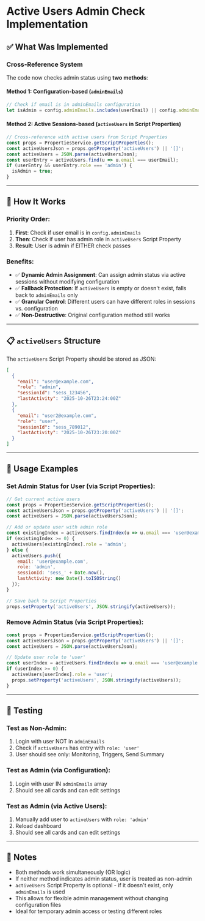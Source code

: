 # Active Users Admin Check Implementation

## ✅ What Was Implemented

### Cross-Reference System

The code now checks admin status using **two methods**:

#### **Method 1: Configuration-based (`adminEmails`)**
```javascript
// Check if email is in adminEmails configuration
let isAdmin = config.adminEmails.includes(userEmail) || config.adminEmails.length === 0;
```

#### **Method 2: Active Sessions-based (`activeUsers` in Script Properties)**
```javascript
// Cross-reference with active users from Script Properties
const props = PropertiesService.getScriptProperties();
const activeUsersJson = props.getProperty('activeUsers') || '[]';
const activeUsers = JSON.parse(activeUsersJson);
const userEntry = activeUsers.find(u => u.email === userEmail);
if (userEntry && userEntry.role === 'admin') {
  isAdmin = true;
}
```

---

## 🎯 How It Works

### Priority Order:
1. **First**: Check if user email is in `config.adminEmails`
2. **Then**: Check if user has admin role in `activeUsers` Script Property
3. **Result**: User is admin if EITHER check passes

### Benefits:
- ✅ **Dynamic Admin Assignment**: Can assign admin status via active sessions without modifying configuration
- ✅ **Fallback Protection**: If `activeUsers` is empty or doesn't exist, falls back to `adminEmails` only
- ✅ **Granular Control**: Different users can have different roles in sessions vs. configuration
- ✅ **Non-Destructive**: Original configuration method still works

---

## 📋 `activeUsers` Structure

The `activeUsers` Script Property should be stored as JSON:

```json
[
  {
    "email": "user@example.com",
    "role": "admin",
    "sessionId": "sess_123456",
    "lastActivity": "2025-10-26T23:24:00Z"
  },
  {
    "email": "user2@example.com",
    "role": "user",
    "sessionId": "sess_789012",
    "lastActivity": "2025-10-26T23:20:00Z"
  }
]
```

---

## 🔧 Usage Examples

### Set Admin Status for User (via Script Properties):
```javascript
// Get current active users
const props = PropertiesService.getScriptProperties();
const activeUsersJson = props.getProperty('activeUsers') || '[]';
const activeUsers = JSON.parse(activeUsersJson);

// Add or update user with admin role
const existingIndex = activeUsers.findIndex(u => u.email === 'user@example.com');
if (existingIndex >= 0) {
  activeUsers[existingIndex].role = 'admin';
} else {
  activeUsers.push({
    email: 'user@example.com',
    role: 'admin',
    sessionId: 'sess_' + Date.now(),
    lastActivity: new Date().toISOString()
  });
}

// Save back to Script Properties
props.setProperty('activeUsers', JSON.stringify(activeUsers));
```

### Remove Admin Status (via Script Properties):
```javascript
const props = PropertiesService.getScriptProperties();
const activeUsersJson = props.getProperty('activeUsers') || '[]';
const activeUsers = JSON.parse(activeUsersJson);

// Update user role to 'user'
const userIndex = activeUsers.findIndex(u => u.email === 'user@example.com');
if (userIndex >= 0) {
  activeUsers[userIndex].role = 'user';
  props.setProperty('activeUsers', JSON.stringify(activeUsers));
}
```

---

## 🧪 Testing

### Test as Non-Admin:
1. Login with user NOT in `adminEmails`
2. Check if `activeUsers` has entry with `role: 'user'`
3. User should see only: Monitoring, Triggers, Send Summary

### Test as Admin (via Configuration):
1. Login with user IN `adminEmails` array
2. Should see all cards and can edit settings

### Test as Admin (via Active Users):
1. Manually add user to `activeUsers` with `role: 'admin'`
2. Reload dashboard
3. Should see all cards and can edit settings

---

## 📝 Notes

- Both methods work simultaneously (OR logic)
- If neither method indicates admin status, user is treated as non-admin
- `activeUsers` Script Property is optional - if it doesn't exist, only `adminEmails` is used
- This allows for flexible admin management without changing configuration files
- Ideal for temporary admin access or testing different roles

